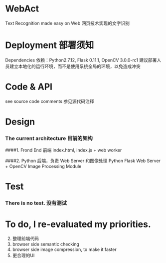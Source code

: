 # WebAct
Text Recognition made easy on Web 网页技术实现的文字识别

# Deployment 部署须知
Dependencies 依赖：Python2.7.12, Flask 0.11.1, OpenCV 3.0.0-rc1
建议部署人员建立本地化的运行环境，而不是使用系统全局的环境，以免造成冲突

# Code & API
see source code comments 参见源代码注释

# Design
### The current architecture 目前的架构
####1. Frond End 前端
index.html, index.js + web worker

####2. Python 后端，负责 Web Server 和图像处理
Python Flask Web Server + OpenCV Image Processing Module

# Test
### There is no test. 没有测试


# To do, I re-evaluated my priorities.
2. 整理前端代码
3. browser side semantic checking
4. browser side image compression, to make it faster
5. 更合理的UI
